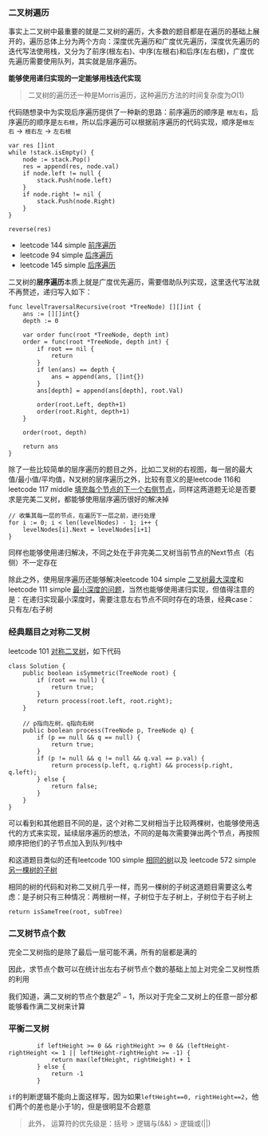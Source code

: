 ### 二叉树遍历

事实上二叉树中最重要的就是二叉树的遍历，大多数的题目都是在遍历的基础上展开的，遍历总体上分为两个方向：深度优先遍历和广度优先遍历，深度优先遍历的迭代写法使用栈，又分为了前序(根左右)、中序(左根右)和后序(左右根)，广度优先遍历需要使用队列，其实就是层序遍历。

**能够使用递归实现的一定能够用栈迭代实现**

> 二叉树的遍历还一种是Morris遍历，这种遍历方法的时间复杂度为$O(1)$

代码随想录中为实现后序遍历提供了一种新的思路：前序遍历的顺序是 `根左右`，后序遍历的顺序是`左右根`，所以后序遍历可以根据前序遍历的代码实现，顺序是`根左右` -> `根右左` -> `左右根`

```
var res []int
while !stack.isEmpty() {
    node := stack.Pop()
    res = append(res, node.val)
    if node.left != null {
        stack.Push(node.left)
    }
    if node.right != nil {
        stack.Push(node.Right)
    }
}

reverse(res)
```

- leetcode 144 simple [前序遍历](https://leetcode.cn/problems/binary-tree-preorder-traversal/)
- leetcode 94 simple [后序遍历](https://leetcode.cn/problems/binary-tree-inorder-traversal/)
- leetcode 145 simple [后序遍历](https://leetcode.cn/problems/binary-tree-postorder-traversal/)


二叉树的**层序遍历**本质上就是广度优先遍历，需要借助队列实现，这里迭代写法就不再赘述，递归写入如下：
```
func levelTraversalRecursive(root *TreeNode) [][]int {
	ans := [][]int{}
	depth := 0

	var order func(root *TreeNode, depth int)
	order = func(root *TreeNode, depth int) {
		if root == nil {
			return
		}
		if len(ans) == depth {
			ans = append(ans, []int{})
		}
		ans[depth] = append(ans[depth], root.Val)

		order(root.Left, depth+1)
		order(root.Right, depth+1)
	}

	order(root, depth)

	return ans
}
```

除了一些比较简单的层序遍历的题目之外，比如二叉树的右视图，每一层的最大值/最小值/平均值，N叉树的层序遍历之外，比较有意义的是leetcode 116和leetcode 117 middle [填充每个节点的下一个右侧节点](https://leetcode.cn/problems/populating-next-right-pointers-in-each-node-ii/submissions/)，同样这两道题无论是否要求是完美二叉树，都能够使用层序遍历很好的解决掉
```
// 收集其每一层的节点，在遍历下一层之前，进行处理
for i := 0; i < len(levelNodes) - 1; i++ {
    levelNodes[i].Next = levelNodes[i+1]
}
```
同样也能够使用递归解决，不同之处在于非完美二叉树当前节点的Next节点（右侧）不一定存在

除此之外，使用层序遍历还能够解决leetcode 104 simple [二叉树最大深度](https://leetcode.cn/problems/maximum-depth-of-binary-tree/)和 leetcode 111 simple [最小深度的问题](https://leetcode.cn/problems/minimum-depth-of-binary-tree/)，当然也能够使用递归实现，但值得注意的是：在递归实现最小深度时，需要注意左右节点不同时存在的场景，经典case：只有左/右子树

### 经典题目之对称二叉树

leetcode 101 [对称二叉树](https://leetcode.cn/problems/symmetric-tree/)，如下代码
```
class Solution {
    public boolean isSymmetric(TreeNode root) {
        if (root == null) {
            return true;
        }
        return process(root.left, root.right);
    }

    // p指向左树，q指向右树
    public boolean process(TreeNode p, TreeNode q) {
        if (p == null && q == null) {
            return true;
        }
        if (p != null && q != null && q.val == p.val) {
            return process(p.left, q.right) && process(p.right, q.left);
        } else {
            return false;
        }
    }
}
```

可以看到和其他题目不同的是，这个对称二叉树相当于比较两棵树，也能够使用迭代的方式来实现，延续层序遍历的想法，不同的是每次需要弹出两个节点，再按照顺序把他们的子节点加入到队列/栈中

和这道题目类似的还有leetcode 100 simple [相同的树](https://leetcode.cn/problems/same-tree/)以及 leetcode 572 simple [另一棵树的子树](https://leetcode.cn/problems/subtree-of-another-tree)

相同的树的代码和对称二叉树几乎一样，而另一棵树的子树这道题目需要这么考虑：是子树只有三种情况：两根树一样，子树位于左子树上，子树位于右子树上
```
return isSameTree(root, subTree)
```

### 二叉树节点个数
完全二叉树指的是除了最后一层可能不满，所有的层都是满的

因此，求节点个数可以在统计出左右子树节点个数的基础上加上对完全二叉树性质的利用

我们知道，满二叉树的节点个数是$2^n-1$，所以对于完全二叉树上的任意一部分都能够看作满二叉树来计算

### 平衡二叉树

```
		if leftHeight >= 0 && rightHeight >= 0 && (leftHeight-rightHeight <= 1 || leftHeight-rightHeight >= -1) {
			return max(leftHeight, rightHeight) + 1
		} else {
			return -1
		}
```
`if`的判断逻辑不能向上面这样写，因为如果`leftHeight==0, rightHeight==2`，他们两个的差也是小于1的，但是很明显不合题意

> 此外， 运算符的优先级是：括号 > 逻辑与(&&) > 逻辑或(||)